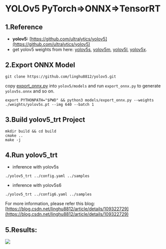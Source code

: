 # YOLOv5 PyTorch=>ONNX=>TensorRT

## 1.Reference
- **yolov5:** [https://github.com/ultralytics/yolov5](https://github.com/ultralytics/yolov5)
- get yolov5 weights from here: [yolov5s](https://github.com/ultralytics/yolov5/releases/download/v3.0/yolov5s.pt), 
[yolov5m](https://github.com/ultralytics/yolov5/releases/download/v3.0/yolov5m.pt), 
[yolov5l](https://github.com/ultralytics/yolov5/releases/download/v3.0/yolov5l.pt), 
[yolov5x](https://github.com/ultralytics/yolov5/releases/download/v3.0/yolov5x.pt).

## 2.Export ONNX Model
```
git clone https://github.com/linghu8812/yolov5.git
```
copy [export_onnx.py](export_onnx.py) into `yolov5/models` and run `export_onnx.py` to generate `yolov5s.onnx` and so on.
```
export PYTHONPATH="$PWD" && python3 models/export_onnx.py --weights ./weights/yolov5s.pt --img 640 --batch 1
```

## 3.Build yolov5_trt Project
```
mkdir build && cd build
cmake ..
make -j
```

## 4.Run yolov5_trt
- inference with yolov5s
```
./yolov5_trt ../config.yaml ../samples
```
- inference with yolov5s6
```
./yolov5_trt ../config6.yaml ../samples
```

For more information, please refer this blog: [https://blog.csdn.net/linghu8812/article/details/109322729](https://blog.csdn.net/linghu8812/article/details/109322729)

## 5.Results:
![](prediction.jpg)
